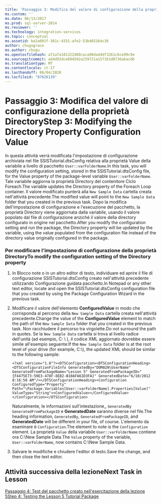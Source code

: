 ```yaml
---
title: 'Passaggio 3: Modifica del valore di configurazione della proprietà Directory | Microsoft Docs'
ms.custom: ''
ms.date: 06/13/2017
ms.prod: sql-server-2014
ms.reviewer: ''
ms.technology: integration-services
ms.topic: conceptual
ms.assetid: ba2a091f-361c-4331-afe2-53b465164c36
author: chugugrace
ms.author: chugu
ms.openlocfilehash: a71a7a181322d60caca98da4ddf3261cbce99c9e
ms.sourcegitcommit: ad4d92dce894592a259721a1571b1d8736abacdb
ms.translationtype: MT
ms.contentlocale: it-IT
ms.lasthandoff: 08/04/2020
ms.locfileid: "87626139"
---
```

# <a name="step-3-modifying-the-directory-property-configuration-value"></a><span data-ttu-id="9cc42-102">Passaggio 3: Modifica del valore di configurazione della proprietà Directory</span><span class="sxs-lookup"><span data-stu-id="9cc42-102">Step 3: Modifying the Directory Property Configuration Value</span></span>
  <span data-ttu-id="9cc42-103">In questa attività verrà modificata l'impostazione di configurazione archiviata nel file SSISTutorial.dtsConfig relativa alla proprietà Value della variabile a livello di pacchetto `User::varFolderName`.</span><span class="sxs-lookup"><span data-stu-id="9cc42-103">In this task, you will modify the configuration setting, stored in the SSISTutorial.dtsConfig file, for the Value property of the package-level variable `User::varFolderName`.</span></span> <span data-ttu-id="9cc42-104">Tale variabile aggiorna la proprietà Directory del contenitore Ciclo Foreach.</span><span class="sxs-lookup"><span data-stu-id="9cc42-104">The variable updates the Directory property of the Foreach Loop container.</span></span> <span data-ttu-id="9cc42-105">Il valore modificato punterà alla `New Sample Data` cartella creata nell'attività precedente.</span><span class="sxs-lookup"><span data-stu-id="9cc42-105">The modified value will point to the `New Sample Data` folder that you created in the previous task.</span></span> <span data-ttu-id="9cc42-106">Dopo la modifica dell'impostazione di configurazione e l'esecuzione del pacchetto, la proprietà Directory viene aggiornata dalla variabile, usando il valore popolato dal file di configurazione anziché il valore della directory configurato in origine nel pacchetto.</span><span class="sxs-lookup"><span data-stu-id="9cc42-106">After you modify the configuration setting and run the package, the Directory property will be updated by the variable, using the value populated from the configuration file instead of the directory value originally configured in the package.</span></span>  
  
### <a name="to-modify-the-configuration-setting-of-the-directory-property"></a><span data-ttu-id="9cc42-107">Per modificare l'impostazione di configurazione della proprietà Directory</span><span class="sxs-lookup"><span data-stu-id="9cc42-107">To modify the configuration setting of the Directory property</span></span>  
  
1.  <span data-ttu-id="9cc42-108">In Blocco note o in un altro editor di testo, individuare ed aprire il file di configurazione SSISTutorial.dtsConfig creato nell'attività precedente utilizzando Configurazione guidata pacchetto.</span><span class="sxs-lookup"><span data-stu-id="9cc42-108">In Notepad or any other text editor, locate and open the SSISTutorial.dtsConfig configuration file that you created by using the Package Configuration Wizard in the previous task.</span></span>  
  
2.  <span data-ttu-id="9cc42-109">Modificare il valore dell'elemento **ConfiguredValue** in modo che corrisponda al percorso della `New Sample Data` cartella creata nell'attività precedente.</span><span class="sxs-lookup"><span data-stu-id="9cc42-109">Change the value of the **ConfiguredValue** element to match the path of the `New Sample Data` folder that you created in the previous task.</span></span> <span data-ttu-id="9cc42-110">Non racchiudere il percorso tra virgolette.</span><span class="sxs-lookup"><span data-stu-id="9cc42-110">Do not surround the path in quotes.</span></span> <span data-ttu-id="9cc42-111">Se la `New Sample Data` cartella si trova al livello radice dell'unità (ad esempio, C: \\ ), il codice XML aggiornato dovrebbe essere simile all'esempio seguente:</span><span class="sxs-lookup"><span data-stu-id="9cc42-111">If the `New Sample Data` folder is at the root level of your drive (for example, C:\\), the updated XML should be similar to the following sample:</span></span>  
  
     `<?xml version="1.0"?><DTSConfiguration><DTSConfigurationHeading><DTSConfigurationFileInfo GeneratedBy="DOMAIN\UserName" GeneratedFromPackageName="Lesson 5" GeneratedFromPackageID="{F4475E73-59E3-478F-8EB2-B10AFA61D3FA}" GeneratedDate="6/10/2012 8:16:50 AM"/></DTSConfigurationHeading><Configuration ConfiguredType="Property" Path="\Package.Variables[User::varFolderName].Properties[Value]" ValueType="String"><ConfiguredValue></ConfiguredValue></Configuration></DTSConfiguration>`  
  
     <span data-ttu-id="9cc42-112">Naturalmente, le informazioni sull'intestazione,, `GeneratedBy` `GeneratedFromPackageID` e **GeneratedDate** saranno diverse nel file.</span><span class="sxs-lookup"><span data-stu-id="9cc42-112">The heading information, `GeneratedBy`, `GeneratedFromPackageID`, and **GeneratedDate** will be different in your file, of course.</span></span> <span data-ttu-id="9cc42-113">L'elemento da esaminare è `Configuration`.</span><span class="sxs-lookup"><span data-stu-id="9cc42-113">The element to note is the `Configuration` element.</span></span> <span data-ttu-id="9cc42-114">La proprietà `Value` della variabile `User::varFolderName` contiene ora C:\New Sample Data.</span><span class="sxs-lookup"><span data-stu-id="9cc42-114">The `Value` property of the variable, `User::varFolderName`, now contains C:\New Sample Data.</span></span>  
  
3.  <span data-ttu-id="9cc42-115">Salvare le modifiche e chiudere l'editor di testo.</span><span class="sxs-lookup"><span data-stu-id="9cc42-115">Save the change, and then close the text editor.</span></span>  
  
## <a name="next-task-in-lesson"></a><span data-ttu-id="9cc42-116">Attività successiva della lezione</span><span class="sxs-lookup"><span data-stu-id="9cc42-116">Next Task in Lesson</span></span>  
 [<span data-ttu-id="9cc42-117">Passaggio 4: Test del pacchetto creato nell'esercitazione della lezione 5</span><span class="sxs-lookup"><span data-stu-id="9cc42-117">Step 4: Testing the Lesson 5 Tutorial Package</span></span>](../integration-services/lesson-5-4-testing-the-lesson-5-tutorial-package.md)  
  
  
